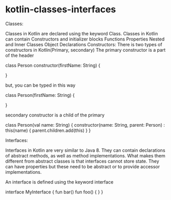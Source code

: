 # kotlin-classes-interfaces

Classes:

Classes in Kotlin are declared using the keyword Class. Classes in Kotlin can contain Constructors and initializer blocks Functions Properties Nested and Inner Classes Object Declarations Constructors: There is two types of constructors in Kotlin(Primary, secondary) The primary constructor is a part of the header

class Person constructor(firstName: String) { 

}

but, you can be typed in this way

class Person(firstName: String) { 

}

secondary constructor is a child of the primary

class Person(val name: String) { constructor(name: String, parent: Person) : this(name) { parent.children.add(this) } }

Interfaces:

Interfaces in Kotlin are very similar to Java 8. They can contain declarations of abstract methods, as well as method implementations. What makes them different from abstract classes is that interfaces cannot store state. They can have properties but these need to be abstract or to provide accessor implementations.

An interface is defined using the keyword interface

interface MyInterface { 
    fun bar() 
    fun foo() { 
    } 
   }
